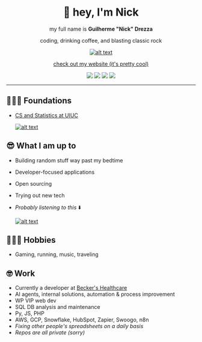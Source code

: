<div align="center">  

# 👋 hey, I'm Nick  

my full name is **Guilherme "Nick" Drezza**  

coding, drinking coffee, and blasting classic rock  

[![alt text](https://drive.google.com/thumbnail?id=1lbJiaGYzCG58nzqRQisIJGZ3cD1B2E8M&sz=w150)](https://guidrezza.com)  

[check out my website (it's pretty cool)](https://guidrezza.com)  

<p align="center">
  <a href="https://guidrezza.com"><img src="https://img.shields.io/badge/👨🏻‍💻-Website-blue?style=for-the-badge"></a>
  <a href="https://www.linkedin.com/in/guidrezza/"><img src="https://img.shields.io/badge/💼-LinkedIn-blue?style=for-the-badge&logo=linkedin"></a>
  <a href="https://guidrezza.com#email"><img src="https://img.shields.io/badge/📫-Email-red?style=for-the-badge"></a>
  <a href="https://guidrezza.com#phone"><img src="https://img.shields.io/badge/📞-Call-green?style=for-the-badge"></a>
</p>

</div>  

---  

## 👨🏻‍🎓 Foundations  
- [CS and Statistics at UIUC](https://www.usnews.com/best-graduate-schools/top-science-schools/university-of-illinois-at-urbana-champaign-145637)  

     [![alt text](https://drive.google.com/thumbnail?id=1DwAEZX0xWp8PGd2BZsSInO5gr0O8H9kB&sz=w150)](https://guidrezza.com)  

## 😎 What I am up to  
- Building random stuff way past my bedtime  
- Developer-focused applications  
- Open sourcing  
- Trying out new tech  
- _Probably listening to this_ ⬇️

     [![alt text](https://drive.google.com/thumbnail?id=1GAJxMFP7yHDu9_gtZ2idwiMjOK2OCl6J&sz=w150)](https://open.spotify.com/playlist/6HPsoOWqcORoD3J0kj3Tm3?si=f4baca50b1f84aaa)  

## 🏃🏻‍➡️ Hobbies  
- Gaming, running, music, traveling  

## 🤓 Work  
- Currently a developer at [Becker's Healthcare](https://hubs.beckershealthcare.com/about)  
- AI agents, internal solutions, automation & process improvement  
- WP VIP web dev  
- SQL DB analysis and maintenance  
- Py, JS, PHP  
- AWS, GCP, Snowflake, HubSpot, Zapier, Swoogo, n8n  
- _Fixing other people's spreadsheets on a daily basis_  
- _Repos are all private (sorry)_  
